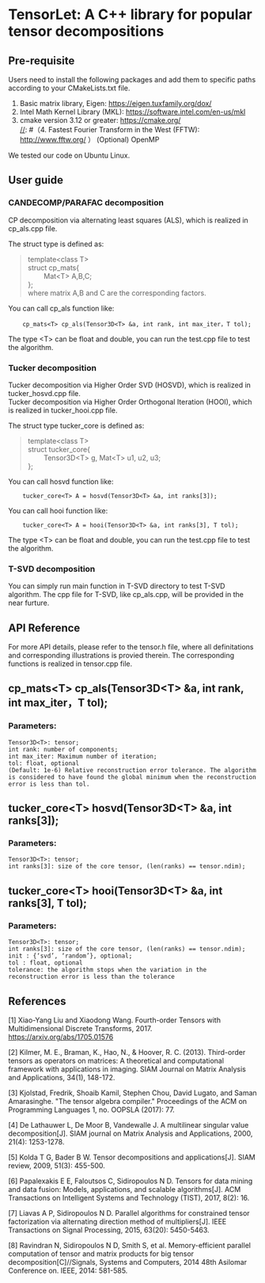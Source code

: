 # TensorLet: A C++ library for popular tensor decompositions

## Pre-requisite
Users need to install the following packages and add them to specific paths according to your CMakeLists.txt file.

1. Basic matrix library, Eigen: https://eigen.tuxfamily.org/dox/   
2. Intel Math Kernel Library (MKL): https://software.intel.com/en-us/mkl  
3. cmake version 3.12 or greater: https://cmake.org/  
[//]: #（4. Fastest Fourier Transform in the West (FFTW): http://www.fftw.org/ ） 
(Optional) OpenMP   

[//]: # (This may be the most platform independent comment)

We tested our code on Ubuntu Linux. 

## User guide
### CANDECOMP/PARAFAC decomposition 
CP decomposition via alternating least squares (ALS), which is realized in cp_als.cpp file.    

The struct type is defined as:  
>template\<class T\>  
>struct cp_mats{  
>&emsp;&emsp;    Mat\<T\> A,B,C;  
>};  
where matrix A,B and C are the corresponding factors.   

You can call cp_als function like:   

        cp_mats<T> cp_als(Tensor3D<T> &a, int rank, int max_iter，T tol);    
	
The type \<T\> can be float and double, you can run the test.cpp file to test the algorithm.

### Tucker decomposition
Tucker decomposition via Higher Order SVD (HOSVD), which is realized in tucker_hosvd.cpp file.  
Tucker decomposition via Higher Order Orthogonal Iteration (HOOI), which is realized in tucker_hooi.cpp file.    

The struct type tucker_core is defined as:  
>template\<class T\>    
>struct tucker_core{  
>&emsp;&emsp;  Tensor3D\<T\> g, Mat\<T\> u1, u2, u3;  
>};  

You can call hosvd function like: 

        tucker_core<T> A = hosvd(Tensor3D<T> &a, int ranks[3]);    
	
You can call hooi function like:   

        tucker_core<T> A = hooi(Tensor3D<T> &a, int ranks[3], T tol);      

The type \<T\> can be float and double, you can run the test.cpp file to test the algorithm.

### T-SVD decomposition
You can simply run main function in T-SVD directory to test T-SVD algorithm. The cpp file for T-SVD, like cp_als.cpp, will be provided in the near furture.

## API Reference
For more API details, please refer to the tensor.h file, where all definitations and corresponding illustrations is provied therein. The corresponding functions is realized in tensor.cpp file.

## cp_mats\<T\> cp_als(Tensor3D\<T\> &a, int rank, int max_iter，T tol);       
### Parameters: 
	Tensor3D<T>: tensor; 
	int rank: number of components;   
	int max_iter: Maximum number of iteration;   
	tol: float, optional  
	(Default: 1e-6) Relative reconstruction error tolerance. The algorithm is considered to have found the global minimum when the reconstruction error is less than tol.

## tucker_core\<T\> hosvd(Tensor3D\<T\> &a, int ranks[3]);      
### Parameters:	
	Tensor3D<T>: tensor;  
	int ranks[3]: size of the core tensor, (len(ranks) == tensor.ndim);  

## tucker_core\<T\> hooi(Tensor3D\<T\> &a, int ranks[3], T tol);    
### Parameters:	
	Tensor3D<T>: tensor;  
	int ranks[3]: size of the core tensor, (len(ranks) == tensor.ndim);  
	init : {‘svd’, ‘random’}, optional;  
	tol : float, optional  
	tolerance: the algorithm stops when the variation in the reconstruction error is less than the tolerance  

## References
[1] Xiao-Yang Liu and Xiaodong Wang. Fourth-order Tensors with Multidimensional Discrete Transforms, 2017. https://arxiv.org/abs/1705.01576

[2] Kilmer, M. E., Braman, K., Hao, N., & Hoover, R. C. (2013). Third-order tensors as operators on matrices: A theoretical and computational framework with applications in imaging. SIAM Journal on Matrix Analysis and Applications, 34(1), 148-172.

[3] Kjolstad, Fredrik, Shoaib Kamil, Stephen Chou, David Lugato, and Saman Amarasinghe. "The tensor algebra compiler." Proceedings of the ACM on Programming Languages 1, no. OOPSLA (2017): 77.

[4] De Lathauwer L, De Moor B, Vandewalle J. A multilinear singular value decomposition[J]. SIAM journal on Matrix Analysis and Applications, 2000, 21(4): 1253-1278.

[5] Kolda T G, Bader B W. Tensor decompositions and applications[J]. SIAM review, 2009, 51(3): 455-500.

[6] Papalexakis E E, Faloutsos C, Sidiropoulos N D. Tensors for data mining and data fusion: Models, applications, and scalable algorithms[J]. ACM Transactions on Intelligent Systems and Technology (TIST), 2017, 8(2): 16.

[7] Liavas A P, Sidiropoulos N D. Parallel algorithms for constrained tensor factorization via alternating direction method of multipliers[J]. IEEE Transactions on Signal Processing, 2015, 63(20): 5450-5463.

[8] Ravindran N, Sidiropoulos N D, Smith S, et al. Memory-efficient parallel computation of tensor and matrix products for big tensor decomposition[C]//Signals, Systems and Computers, 2014 48th Asilomar Conference on. IEEE, 2014: 581-585.
